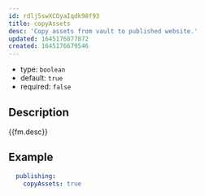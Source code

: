 ```yaml
---
id: rdlj5swXCOyaIqdk98f93
title: copyAssets
desc: 'Copy assets from vault to published website.'
updated: 1645176877872
created: 1645176679546
---
```


- type: `boolean`
- default: `true`
- required: `false`

## Description
{{fm.desc}}

## Example

```yml
  publishing:
    copyAssets: true
```
